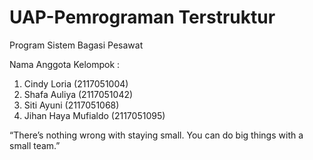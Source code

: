 # UAP-Pemrograman Terstruktur

Program Sistem Bagasi Pesawat
  
Nama Anggota Kelompok :
1. Cindy Loria (2117051004)
2. Shafa Auliya (2117051042)
3. Siti Ayuni (2117051068)
4. Jihan Haya Mufialdo (2117051095)


“There’s nothing wrong with staying small. You can do big things with a small team.”
